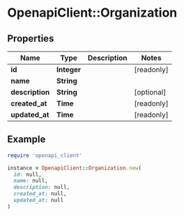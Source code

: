 # OpenapiClient::Organization

## Properties

| Name | Type | Description | Notes |
| ---- | ---- | ----------- | ----- |
| **id** | **Integer** |  | [readonly] |
| **name** | **String** |  |  |
| **description** | **String** |  | [optional] |
| **created_at** | **Time** |  | [readonly] |
| **updated_at** | **Time** |  | [readonly] |

## Example

```ruby
require 'openapi_client'

instance = OpenapiClient::Organization.new(
  id: null,
  name: null,
  description: null,
  created_at: null,
  updated_at: null
)
```

